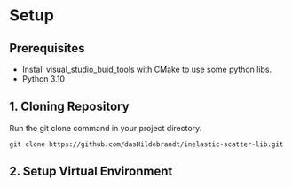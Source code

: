 # Setup
## Prerequisites
- Install visual_studio_buid_tools with CMake to use some python libs.
- Python 3.10

## 1. Cloning Repository
Run the git clone command in your project directory. 

``git clone https://github.com/dasHildebrandt/inelastic-scatter-lib.git``


## 2. Setup Virtual Environment

